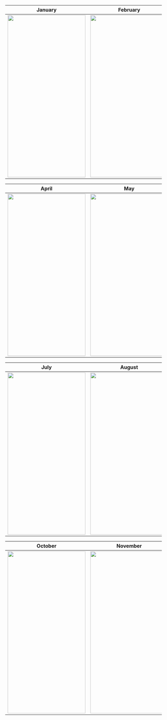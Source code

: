 | January | February | March |
| ----- | ------------ | ------------ |
|<img src="https://i.ibb.co/2NVh6pX/base-calendar-january.png" width="250" height="520"/>|<img src="https://i.ibb.co/z5G0NRK/base-calendar-february.png" width="250" height="520"/>|<img src="https://i.ibb.co/fDVwTcg/base-calendar-march.png" width="250" height="520"/>

| April | May | June |
| ----- | ------------ | ------------ |
|<img src="https://i.ibb.co/PGymgN5/base-calendar-april.png" width="250" height="520"/>|<img src="https://i.ibb.co/YD7d0Wd/base-calendar-may.png" width="250" height="520"/>|<img src="https://i.ibb.co/TRdLGJ0/base-calendar-june.png" width="250" height="520"/>

| July  | August | September |
| ----- | ------------ | ------------ |
|<img src="https://i.ibb.co/wJNtJ6x/base-calendar-july.png" width="250" height="520"/>|<img src="https://i.ibb.co/s9htVqL/base-calendar-august.png" width="250" height="520"/>|<img src="https://i.ibb.co/XLGXwqG/base-calendar-september.png" width="250" height="520"/>

| October  | November | December |
| ----- | ------------ | ------------ |
|<img src="https://i.ibb.co/gVZYjbC/base-calendar-october.png" width="250" height="520"/>|<img src="https://i.ibb.co/2Fc70kd/base-calendar-november.png" width="250" height="520"/>|<img src="https://i.ibb.co/7KjbKdW/base-calendar-december.png" width="250" height="520"/>
